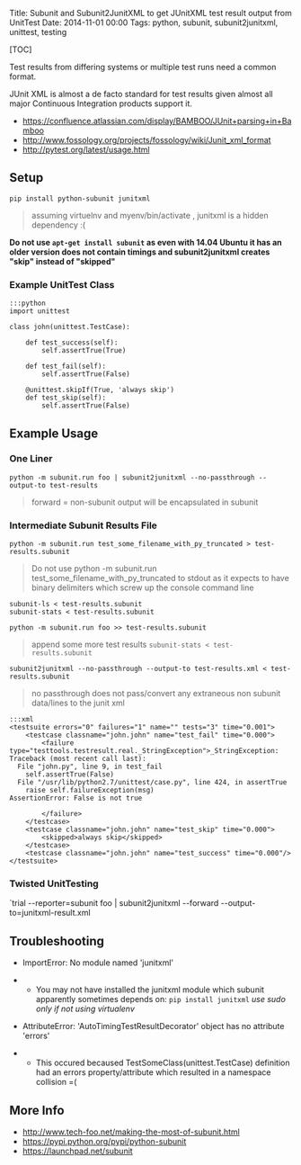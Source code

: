 Title: Subunit and Subunit2JunitXML to get JUnitXML test result output from UnitTest
Date: 2014-11-01 00:00
Tags: python, subunit, subunit2junitxml, unittest, testing

[TOC]

Test results from differing systems or multiple test runs need a common format.

JUnit XML is almost a de facto standard for test results given almost all major Continuous Integration products support it.

- <https://confluence.atlassian.com/display/BAMBOO/JUnit+parsing+in+Bamboo>
- <http://www.fossology.org/projects/fossology/wiki/Junit_xml_format>
- <http://pytest.org/latest/usage.html>

## Setup

`pip install python-subunit junitxml`
> assuming virtuelnv and myenv/bin/activate , junitxml is a hidden dependency :(

**Do not use `apt-get install subunit` as even with 14.04 Ubuntu it has an older version does not contain timings and subunit2junitxml creates "skip" instead of "skipped"**


### Example UnitTest Class

    :::python
    import unittest
        
    class john(unittest.TestCase):
        
        def test_success(self):
            self.assertTrue(True)
        
        def test_fail(self):
            self.assertTrue(False)
        
        @unittest.skipIf(True, 'always skip')
        def test_skip(self):
            self.assertTrue(False)
    


## Example Usage

### One Liner
`python -m subunit.run foo | subunit2junitxml --no-passthrough --output-to test-results`
> forward = non-subunit output will be encapsulated in subunit 

### Intermediate Subunit Results File
`python -m subunit.run test_some_filename_with_py_truncated > test-results.subunit`
> Do not use python -m subunit.run test_some_filename_with_py_truncated to stdout as it expects to have binary delimiters which screw up the console command line

    subunit-ls < test-results.subunit
    subunit-stats < test-results.subunit

`python -m subunit.run foo >> test-results.subunit`
> append some more test results
`subunit-stats < test-results.subunit`


`subunit2junitxml --no-passthrough --output-to test-results.xml < test-results.subunit`
> no passthrough does not pass/convert any extraneous non subunit data/lines to the junit xml

    :::xml
    <testsuite errors="0" failures="1" name="" tests="3" time="0.001">
        <testcase classname="john.john" name="test_fail" time="0.000">
            <failure type="testtools.testresult.real._StringException">_StringException: Traceback (most recent call last):
      File "john.py", line 9, in test_fail
        self.assertTrue(False)
      File "/usr/lib/python2.7/unittest/case.py", line 424, in assertTrue
        raise self.failureException(msg)
    AssertionError: False is not true
        
            </failure>
        </testcase>
        <testcase classname="john.john" name="test_skip" time="0.000">
            <skipped>always skip</skipped>
        </testcase>
        <testcase classname="john.john" name="test_success" time="0.000"/>
    </testsuite>
    


### Twisted UnitTesting
`trial --reporter=subunit foo | subunit2junitxml --forward --output-to=junitxml-result.xml


## Troubleshooting

- ImportError: No module named 'junitxml'

- - You may not have installed the junitxml module which subunit apparently sometimes depends on: `pip install junitxml` *use sudo only if not using virtualenv*

- AttributeError: 'AutoTimingTestResultDecorator' object has no attribute 'errors'

- - This occured becaused TestSomeClass(unittest.TestCase) definition had an errors property/attribute which resulted in a namespace collision =(



## More Info

- <http://www.tech-foo.net/making-the-most-of-subunit.html>
- <https://pypi.python.org/pypi/python-subunit>
- <https://launchpad.net/subunit>
